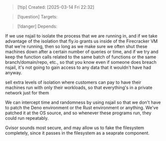 
>[!tip] Created: [2025-03-14 Fri 22:32]

>[!question] Targets: 

>[!danger] Depends: 

If we use nsjail to isolate the process that we are running in, and if we take advantage of the isolation that fly.io grants us inside of the Firecracker VM that we're running, then so long as we make sure we often shut these machines down after a certain number of queries or time, and if we try and keep the function calls related to the same batch of functions or the same branch/domain/repo, etc., so that you know even if someone does breach nsjail, it's not going to gain access to any data that it wouldn't have had anyway. 

sell extra levels of isolation where customers can pay to have their machines run with only their workloads, so that everything's in a private network just for them

We can intercept time and randomness by using nsjail so that we don't have to patch the Deno environment or the Rust environment or anything. We've patched it at the OS source, and so whenever these programs run, they could run repeatably. 

Gvisor sounds most secure, and may allow us to fake the filesystem completely, since it passes in the filesystem as a seaprate component.